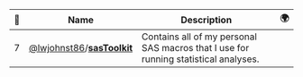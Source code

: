 |:star2: | Name | Description | 🌍|
|---|---|---|---|
|7|[@lwjohnst86](https://github.com/lwjohnst86)/[**sasToolkit**](https://github.com/lwjohnst86/sasToolkit)|Contains all of my personal SAS macros that I use for running statistical analyses.||

